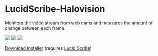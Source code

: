 # LucidScribe-Halovision
 
Monitors the video stream from web cams and measures the amount of change between each frame.

<img src="https://lucidcoder.files.wordpress.com/2015/11/20151130_another_world.png?w=640" />

<img src="https://lsdbase.files.wordpress.com/2016/03/2016-03-31-trifecta.png" />

<img src="https://lsdbase.files.wordpress.com/2016/03/03-33.gif?w=640&h=247" />

<a href="https://lucidcode.com/category/software/lucid-scribe-plugins/Halovision/">Download Installer</a> (requires <a href="http://lucidcode.com/LucidScribe/">Lucid Scribe</a>)